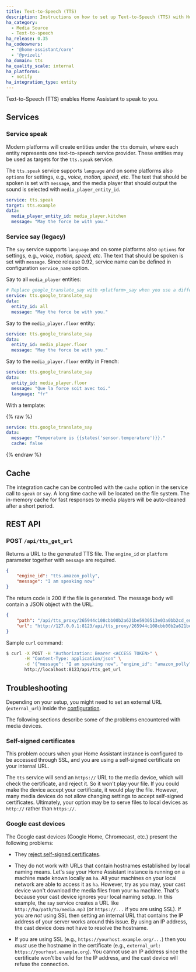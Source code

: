 ```yaml
---
title: Text-to-Speech (TTS)
description: Instructions on how to set up Text-to-Speech (TTS) with Home Assistant.
ha_category:
  - Media Source
  - Text-to-speech
ha_release: 0.35
ha_codeowners:
  - '@home-assistant/core'
  - '@pvizeli'
ha_domain: tts
ha_quality_scale: internal
ha_platforms:
  - notify
ha_integration_type: entity
---
```


Text-to-Speech (TTS) enables Home Assistant to speak to you.

## Services

### Service speak

Modern platforms will create entities under the `tts` domain, where each entity represents one text-to-speech service provider. These entities may be used as targets for the `tts.speak` service.

The `tts.speak` service supports `language` and on some platforms also `options` for settings, e.g., *voice, motion, speed, etc*. The text that should be spoken is set with `message`, and the media player that should output the sound is selected with `media_player_entity_id`.

```yaml
service: tts.speak
target: tts.example
data:
  media_player_entity_id: media_player.kitchen
  message: "May the force be with you."
```

### Service say (legacy)

The `say` service supports `language` and on some platforms also `options` for settings, e.g., *voice, motion, speed, etc*. The text that should be spoken is set with `message`. Since release 0.92, service name can be defined in configuration `service_name` option.

Say to all `media_player` entities:

```yaml
# Replace google_translate_say with <platform>_say when you use a different platform.
service: tts.google_translate_say
data:
  entity_id: all
  message: "May the force be with you."
```

Say to the `media_player.floor` entity:

```yaml
service: tts.google_translate_say
data:
  entity_id: media_player.floor
  message: "May the force be with you."
```

Say to the `media_player.floor` entity in French:

```yaml
service: tts.google_translate_say
data:
  entity_id: media_player.floor
  message: "Que la force soit avec toi."
  language: "fr"
```

With a template:

{% raw %}

```yaml
service: tts.google_translate_say
data:
  message: "Temperature is {{states('sensor.temperature')}}."
  cache: false
```

{% endraw %}

## Cache

The integration cache can be controlled with the `cache` option in the service call to `speak` or `say`. A long time cache will be located on the file system. The in-memory cache for fast responses to media players will be auto-cleaned after a short period.

## REST API

### POST `/api/tts_get_url`

Returns a URL to the generated TTS file. The `engine_id` or `platform` parameter together with `message` are required.

```json
{
    "engine_id": "tts.amazon_polly",
    "message": "I am speaking now"
}
```

The return code is 200 if the file is generated. The message body will contain a JSON object with the URL.

```json
{
    "path": "/api/tts_proxy/265944c108cbb00b2a621be5930513e03a0bb2cd_en_-_tts.demo.mp3",
    "url": "http://127.0.0.1:8123/api/tts_proxy/265944c108cbb00b2a621be5930513e03a0bb2cd_en_-_tts.demo.mp3"
}
```

Sample `curl` command:

```bash
$ curl -X POST -H "Authorization: Bearer <ACCESS TOKEN>" \
       -H "Content-Type: application/json" \
       -d '{"message": "I am speaking now", "engine_id": "amazon_polly"}' \
       http://localhost:8123/api/tts_get_url
```

## Troubleshooting

<div class='note'>

Depending on your setup, you might need to set an external URL (`external_url`) inside the [configuration](/docs/configuration/basic/).

</div>

The following sections describe some of the problems encountered with media devices.

### Self-signed certificates

This problem occurs when your Home Assistant instance is configured to be accessed through SSL, and you are using a self-signed certificate on your internal URL.

The `tts` service will send an `https://` URL to the media device, which will check the certificate, and reject it. So it won't play your file. If you could make the device accept your certificate, it would play the file. However, many media devices do not allow changing settings to accept self-signed certificates. Ultimately, your option may be to serve files to local devices as `http://` rather than `https://`.

### Google cast devices

The Google cast devices (Google Home, Chromecast, etc.) present the following problems:

* They [reject self-signed certificates](#self-signed-certificates).

* They do not work with URLs that contain hostnames established by local naming means. Let's say your Home Assistant instance is running on a machine made known locally as `ha`. All your machines on your local network are able to access it as `ha`. However, try as you may, your cast device won't download the media files from your `ha` machine. That's because your cast device ignores your local naming setup. In this example, the `say` service creates a URL like `http://ha/path/to/media.mp3` (or `https://...` if you are using SSL). If you are _not_ using SSL then setting an internal URL that contains the IP address of your server works around this issue. By using an IP address, the cast device does not have to resolve the hostname.

* If you are using SSL (e.g., `https://yourhost.example.org/...`) then you _must_ use the hostname in the certificate (e.g., `external_url: https://yourhost.example.org`). You cannot use an IP address since the certificate won't be valid for the IP address, and the cast device will refuse the connection.
